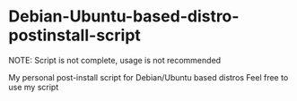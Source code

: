 # Debian-Ubuntu-based-distro-postinstall-script

NOTE: Script is not complete, usage is not recommended

My personal post-install script for Debian/Ubuntu based distros
Feel free to use my script
